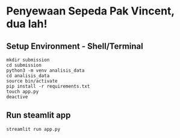 # Penyewaan Sepeda Pak Vincent, dua lah!

## Setup Environment - Shell/Terminal
```
mkdir submission
cd submission
python3 -m venv analisis_data
cd analisis_data
source bin/activate
pip install -r requirements.txt
touch app.py
deactive
```

## Run steamlit app
```
streamlit run app.py
```